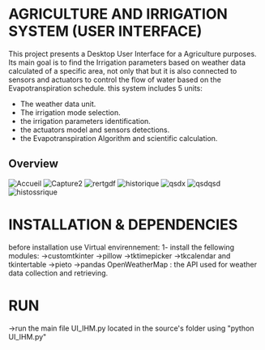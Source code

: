 # AGRICULTURE AND IRRIGATION SYSTEM (USER INTERFACE)
This project presents a Desktop User Interface for a Agriculture purposes. Its main goal is to find the Irrigation parameters based on weather data calculated of a specific area, not only that but it is also connected to sensors and actuators to control the flow of water based on the Evapotranspiration schedule.
this system includes 5 units:
 - The weather data unit.
 - The irrigation mode selection.
 - the irrigation parameters identification.
 - the actuators model and sensors detections.
 - the Evapotranspiration Algorithm and scientific calculation.


## Overview 
![Accueil](https://github.com/WARD-CODE/AGRIGA/assets/79150916/f94d75a8-efe9-4cc1-b36c-5e5bdd75c4d5)
![Capture2](https://github.com/WARD-CODE/AGRIGA/assets/79150916/dc1509b1-2e98-406f-9a0e-c1c01c9fe202)
![rertgdf](https://github.com/WARD-CODE/AGRIGA/assets/79150916/4be2ebd0-7e6d-420e-8690-38f2e4f1551b)
![historique](https://github.com/WARD-CODE/AGRIGA/assets/79150916/8aee42a2-1ded-4c60-a98d-d2ca9e437df4)
![qsdx](https://github.com/WARD-CODE/AGRIGA/assets/79150916/31fd0ce3-3317-43cd-b068-281b3277cb7f)
![qsdqsd](https://github.com/WARD-CODE/AGRIGA/assets/79150916/f61ea320-d837-4e73-be97-49450f8821ee)
![histossrique](https://github.com/WARD-CODE/AGRIGA/assets/79150916/8efe4d1f-d337-42a2-912e-a3e62df4fd95)

# INSTALLATION & DEPENDENCIES
before installation use Virtual envirennement:
1- install the fellowing modules:
 ->customtkinter
 ->pillow
 ->tktimepicker
 ->tkcalendar and tkintertable
 ->pieto
 ->pandas
 OpenWeatherMap : the API used for weather data collection and retrieving.
 # RUN
  ->run the main file UI_IHM.py located in the source's folder using "python UI_IHM.py"
  
